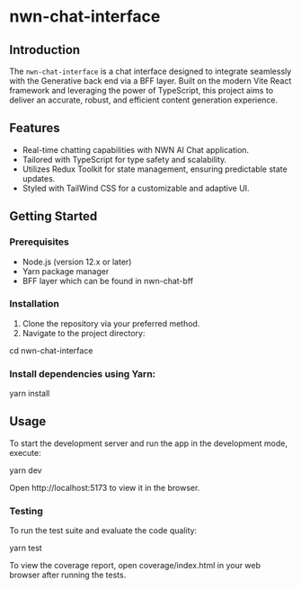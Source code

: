 
# nwn-chat-interface

## Introduction
The `nwn-chat-interface` is a chat interface designed to integrate seamlessly with the Generative back end via a BFF layer. Built on the modern Vite React framework and leveraging the power of TypeScript, this project aims to deliver an accurate, robust, and efficient content generation experience.

## Features
- Real-time chatting capabilities with NWN AI Chat application.
- Tailored with TypeScript for type safety and scalability.
- Utilizes Redux Toolkit for state management, ensuring predictable state updates.
- Styled with TailWind CSS for a customizable and adaptive UI.

## Getting Started

### Prerequisites
- Node.js (version 12.x or later)
- Yarn package manager
- BFF layer which can be found in nwn-chat-bff

### Installation
1. Clone the repository via your preferred method.
2. Navigate to the project directory:

cd nwn-chat-interface

### Install dependencies using Yarn:

yarn install

## Usage

To start the development server and run the app in the development mode, execute:

yarn dev

Open http://localhost:5173 to view it in the browser.

### Testing

To run the test suite and evaluate the code quality:

yarn test

To view the coverage report, open coverage/index.html in your web browser after running the tests.
